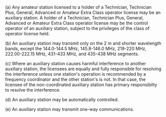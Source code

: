 (a) Any amateur station licensed to a holder of a Technician, Technician Plus, General, Advanced or Amateur Extra Class operator license may be an auxiliary station. A holder of a Technician, Technician Plus, General, Advanced or Amateur Extra Class operator license may be the control operator of an auxiliary station, subject to the privileges of the class of operator license held.

(b) An auxiliary station may transmit only on the 2 m and shorter wavelength bands, except the 144.0-144.5 MHz, 145.8-146.0 MHz, 219-220 MHz, 222.00-222.15 MHz, 431-433 MHz, and 435-438 MHz segments.

(c) Where an auxiliary station causes harmful interference to another auxiliary station, the licensees are equally and fully responsible for resolving the interference unless one station's operation is recommended by a frequency coordinator and the other station's is not. In that case, the licensee of the non-coordinated auxiliary station has primary responsibilty to resolve the interference.

(d) An auxiliary station may be automatically controlled.

(e) An auxiliary station may transmit one-way communications.

